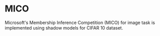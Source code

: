 # MICO
Microsoft's Membership Inference Competition (MICO) for image task is implemented using shadow models for CIFAR 10 dataset.
